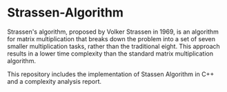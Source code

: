 # Strassen-Algorithm

Strassen's algorithm, proposed by Volker Strassen in 1969, is an algorithm for matrix multiplication that breaks down the problem into a set of seven smaller multiplication tasks, rather than the traditional eight. This approach results in a lower time complexity than the standard matrix multiplication algorithm.

This repository includes the implementation of Stassen Algorithm in C++ and a complexity analysis report. 

